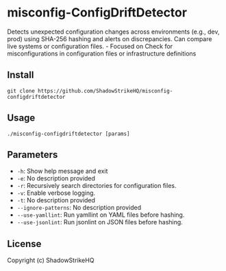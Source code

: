 # misconfig-ConfigDriftDetector
Detects unexpected configuration changes across environments (e.g., dev, prod) using SHA-256 hashing and alerts on discrepancies. Can compare live systems or configuration files. - Focused on Check for misconfigurations in configuration files or infrastructure definitions

## Install
`git clone https://github.com/ShadowStrikeHQ/misconfig-configdriftdetector`

## Usage
`./misconfig-configdriftdetector [params]`

## Parameters
- `-h`: Show help message and exit
- `-e`: No description provided
- `-r`: Recursively search directories for configuration files.
- `-v`: Enable verbose logging.
- `-t`: No description provided
- `--ignore-patterns`: No description provided
- `--use-yamllint`: Run yamllint on YAML files before hashing.
- `--use-jsonlint`: Run jsonlint on JSON files before hashing.

## License
Copyright (c) ShadowStrikeHQ

